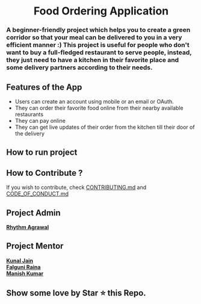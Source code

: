 <h1 align = "center" > Food Ordering Application </h1>

</p>

### A beginner-friendly project which helps you to create a green corridor so that your meal can be delivered to you in a very efficient manner :) This project is useful for people who don't want to buy a full-fledged restaurant to serve people, instead, they just need to have a kitchen in their favorite place and some delivery partners according to their needs.



## Features of the App
* Users can create an account using mobile or an email or OAuth.
* They can order their favorite food online from their nearby available restaurants
* They can pay online
* They can get live updates of their order from the kitchen till their door of the delivery


## How to run project



## How to Contribute ? 
If you wish to contribute, check [CONTRIBUTING.md](https://github.com/rhythm98/Food-Ordering-Application/blob/main/Contributing.md) and [CODE_OF_CONDUCT.md](https://github.com/rhythm98/Food-Ordering-Application/blob/main/CODE_OF_CONDUCT.md) 

## Project Admin
**[Rhythm Agrawal](https://github.com/rhythm98)** 

##  Project Mentor  

**[Kunal Jain](https://github.com/kunaljain0212)**  
**[Falguni Raina](https://github.com/falguniraina)**  
**[Manish Kumar](https://github.com/kumarmanishbit)**  


## Show some love by Star ⭐ this Repo.

